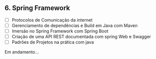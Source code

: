 ## 6. Spring Framework

- [ ] Protocolos de Comunicação da internet
- [ ] Gerenciamento de dependências e Build em Java com Maven
- [ ] Imersão no Spring Framework com Spring Boot
- [ ] Criação de uma API REST documentada com spring Web e Swagger
- [ ] Padrões de Projetos na prática com java

Em andamento...